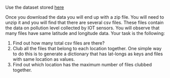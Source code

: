 Use the dataset stored [here](https://drive.google.com/file/d/1WShGELaUTe_NsMvLfDl10OVQJgNgkFwg/view?usp=sharing)

Once you download the data you will end up with a zip file. You will need to unzip it and you will find that there are several csv files. These files contain the data on pollution level collected by IOT sensors. You will observe that many files have same latitude and longitude data. Your task is the following:

1. Find out how many total csv files are there?
2. Club all the files that belong to each location together. One simple way to do this is to generate a dictionary that has lat-longs as keys and files with same location as values.
3. Find out which location has the maximum number of files clubbed together. 